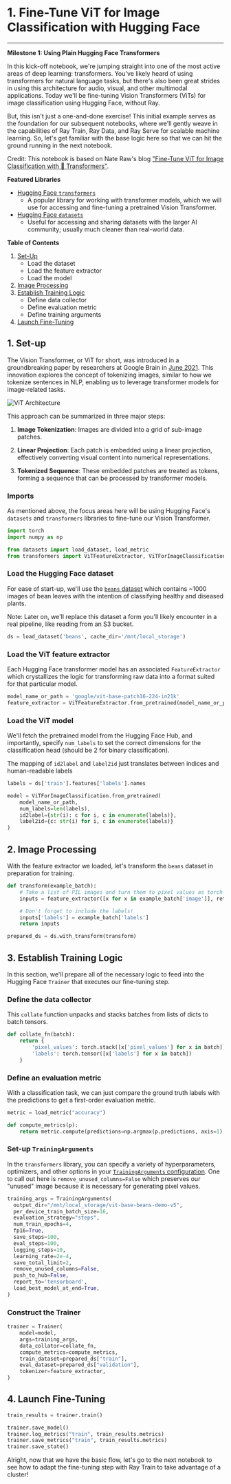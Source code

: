 # 1. Fine-Tune ViT for Image Classification with Hugging Face
---

**Milestone 1: Using Plain Hugging Face Transformers**

In this kick-off notebook, we're jumping straight into one of the most active areas of deep learning: transformers. You've likely heard of using transformers for natural language tasks, but there's also been great strides in using this architecture for audio, visual, and other multimodal applications. Today we'll be fine-tuning Vision Transformers (ViTs) for image classification using Hugging Face, without Ray.

But, this isn't just a one-and-done exercise! This initial example serves as the foundation for our subsequent notebooks, where we'll gently weave in the capabilities of Ray Train, Ray Data, and Ray Serve for scalable machine learning. So, let's get familiar with the base logic here so that we can hit the ground running in the next notebook.

Credit: This notebook is based on Nate Raw's blog ["Fine-Tune ViT for Image Classification with 🤗 Transformers"](https://huggingface.co/blog/fine-tune-vit).

**Featured Libraries**
* [Hugging Face `transformers`](https://huggingface.co/docs/transformers/index)
    * A popular library for working with transformer models, which we will use for accessing and fine-tuning a pretrained Vision Transformer.
* [Hugging Face `datasets`](https://huggingface.co/docs/datasets/index)
    * Useful for accessing and sharing datasets with the larger AI community; usually much cleaner than real-world data.

**Table of Contents**
1. [Set-Up](#1-set-up)
    * Load the dataset
    * Load the feature extractor
    * Load the model
2. [Image Processing](#2-image-processing)
3. [Establish Training Logic](#3-establish-training-logic)
    * Define data collector
    * Define evaluation metric
    * Define training arguments
4. [Launch Fine-Tuning](#4-launch-fine-tuning)

## 1. Set-up <a class="anchor" id="1-set-up"></a>

The Vision Transformer, or ViT for short, was introduced in a groundbreaking paper by researchers at Google Brain in [June 2021](https://arxiv.org/abs/2010.11929). This innovation explores the concept of tokenizing images, similar to how we tokenize sentences in NLP, enabling us to leverage transformer models for image-related tasks.

![ViT Architecture](https://huggingface.co/blog/assets/51_fine_tune_vit/vit-figure.jpg)

This approach can be summarized in three major steps:

1. **Image Tokenization**: Images are divided into a grid of sub-image patches.

2. **Linear Projection**: Each patch is embedded using a linear projection, effectively converting visual content into numerical representations.

3. **Tokenized Sequence**: These embedded patches are treated as tokens, forming a sequence that can be processed by transformer models.

### Imports

As mentioned above, the focus areas here will be using Hugging Face's `datasets` and `transformers` libraries to fine-tune our Vision Transformer.


```python
import torch
import numpy as np

from datasets import load_dataset, load_metric
from transformers import ViTFeatureExtractor, ViTForImageClassification, TrainingArguments, Trainer
```

### Load the Hugging Face dataset

For ease of start-up, we'll use the [`beans` dataset](https://huggingface.co/datasets/beans) which contains ~1000 images of bean leaves with the intention of classifying healthy and diseased plants.

Note: Later on, we'll replace this dataset a form you'll likely encounter in a real pipeline, like reading from an S3 bucket.


```python
ds = load_dataset('beans', cache_dir='/mnt/local_storage')
```

### Load the ViT feature extractor

Each Hugging Face transformer model has an associated `FeatureExtractor` which crystallizes the logic for transforming raw data into a format suited for that particular model.


```python
model_name_or_path = 'google/vit-base-patch16-224-in21k'
feature_extractor = ViTFeatureExtractor.from_pretrained(model_name_or_path)
```

### Load the ViT model

We'll fetch the pretrained model from the Hugging Face Hub, and importantly, specify `num_labels` to set the correct dimensions for the classification head (should be 2 for binary classification).

The mapping of `id2label` and `label2id` just translates between indices and human-readable labels


```python
labels = ds['train'].features['labels'].names

model = ViTForImageClassification.from_pretrained(
    model_name_or_path,
    num_labels=len(labels),
    id2label={str(i): c for i, c in enumerate(labels)},
    label2id={c: str(i) for i, c in enumerate(labels)}
)
```

## 2. Image Processing <a class="anchor" id="2-image-processing"></a>

With the feature extractor we loaded, let's transform the `beans` dataset in preparation for training.


```python
def transform(example_batch):
    # Take a list of PIL images and turn them to pixel values as torch tensors.
    inputs = feature_extractor([x for x in example_batch['image']], return_tensors='pt')

    # Don't forget to include the labels!
    inputs['labels'] = example_batch['labels']
    return inputs
```


```python
prepared_ds = ds.with_transform(transform)
```

## 3. Establish Training Logic <a class="anchor" id="3-establish-training-logic"></a>

In this section, we'll prepare all of the necessary logic to feed into the Hugging Face `Trainer` that executes our fine-tuning step.

### Define the data collector

This `collate` function unpacks and stacks batches from lists of dicts to batch tensors.


```python
def collate_fn(batch):
    return {
        'pixel_values': torch.stack([x['pixel_values'] for x in batch]),
        'labels': torch.tensor([x['labels'] for x in batch])
    }
```

### Define an evaluation metric

With a classification task, we can just compare the ground truth labels with the predictions to get a first-order evaluation metric.


```python
metric = load_metric("accuracy")

def compute_metrics(p):
    return metric.compute(predictions=np.argmax(p.predictions, axis=1), references=p.label_ids)
```

### Set-up `TrainingArguments`

In the `transformers` library, you can specify a variety of hyperparameters, optimizers, and other options in your [`TrainingArguments` configuration](https://huggingface.co/docs/transformers/v4.16.2/en/main_classes/trainer#transformers.TrainingArguments). One to call out here is `remove_unused_columns=False` which preserves our "unused" image because it is necessary for generating pixel values.


```python
training_args = TrainingArguments(
  output_dir="/mnt/local_storage/vit-base-beans-demo-v5",
  per_device_train_batch_size=16,
  evaluation_strategy="steps",
  num_train_epochs=4,
  fp16=True,
  save_steps=100,
  eval_steps=100,
  logging_steps=10,
  learning_rate=2e-4,
  save_total_limit=2,
  remove_unused_columns=False,
  push_to_hub=False,
  report_to='tensorboard',
  load_best_model_at_end=True,
)
```

### Construct the Trainer


```python
trainer = Trainer(
    model=model,
    args=training_args,
    data_collator=collate_fn,
    compute_metrics=compute_metrics,
    train_dataset=prepared_ds["train"],
    eval_dataset=prepared_ds["validation"],
    tokenizer=feature_extractor,
)
```

## 4. Launch Fine-Tuning <a class="anchor" id="4-launch-fine-tuning"></a>


```python
train_results = trainer.train()

trainer.save_model()
trainer.log_metrics("train", train_results.metrics)
trainer.save_metrics("train", train_results.metrics)
trainer.save_state()
```

Alright, now that we have the basic flow, let's go to the next notebook to see how to adapt the fine-tuning step with Ray Train to take advantage of a cluster!
